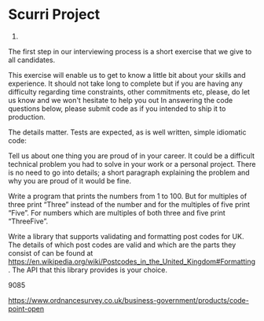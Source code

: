 # Scurri Project

1) 

The first step in our interviewing process is a short exercise that we give to all candidates. 

This exercise will enable us to get to know a little bit about your skills and experience. It should not take long to complete but if you are having any difficulty regarding time constraints, other commitments etc, please, do let us know and we won't hesitate to help you out 
In answering the code questions below, please submit code as if you intended to ship it to production. 

The details matter. 
Tests are expected, as is well written, simple idiomatic code: 

Tell us about one thing you are proud of in your career. It could be a difficult technical problem you had to solve in your work or a personal project. There is no need to go into details; a short paragraph explaining the problem and why you are proud of it would be fine. 

Write a program that prints the numbers from 1 to 100. But for multiples of three print “Three” instead of the number and for the multiples of five print “Five”. For numbers which are multiples of both three and five print “ThreeFive”.

 Write a library that supports validating and formatting post codes for UK. 
 The details of which post codes are valid and which are the parts they consist of can be found at https://en.wikipedia.org/wiki/Postcodes_in_the_United_Kingdom#Formatting. The API that this library provides is your choice.
 

9085

https://www.ordnancesurvey.co.uk/business-government/products/code-point-open


